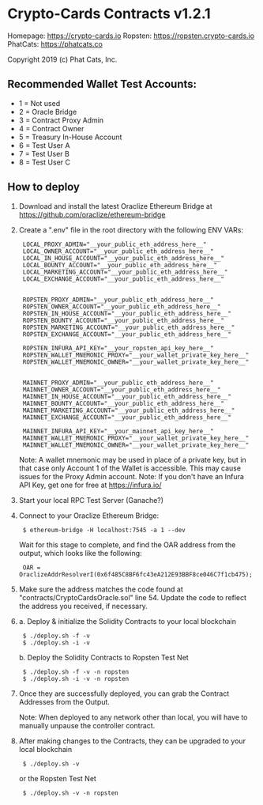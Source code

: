 # Crypto-Cards Contracts v1.2.1
Homepage: https://crypto-cards.io
Ropsten:  https://ropsten.crypto-cards.io
PhatCats: https://phatcats.co

Copyright 2019 (c) Phat Cats, Inc.

## Recommended Wallet Test Accounts:
- 1 = Not used
- 2 = Oracle Bridge
- 3 = Contract Proxy Admin
- 4 = Contract Owner
- 5 = Treasury In-House Account
- 6 = Test User A
- 7 = Test User B
- 8 = Test User C

## How to deploy

1. Download and install the latest Oraclize Ethereum Bridge at https://github.com/oraclize/ethereum-bridge

2. Create a ".env" file in the root directory with the following ENV VARs:

        LOCAL_PROXY_ADMIN="__your_public_eth_address_here__"
        LOCAL_OWNER_ACCOUNT="__your_public_eth_address_here__"
        LOCAL_IN_HOUSE_ACCOUNT="__your_public_eth_address_here__"
        LOCAL_BOUNTY_ACCOUNT="__your_public_eth_address_here__"
        LOCAL_MARKETING_ACCOUNT="__your_public_eth_address_here__"
        LOCAL_EXCHANGE_ACCOUNT="__your_public_eth_address_here__"


        ROPSTEN_PROXY_ADMIN="__your_public_eth_address_here__"
        ROPSTEN_OWNER_ACCOUNT="__your_public_eth_address_here__"
        ROPSTEN_IN_HOUSE_ACCOUNT="__your_public_eth_address_here__"
        ROPSTEN_BOUNTY_ACCOUNT="__your_public_eth_address_here__"
        ROPSTEN_MARKETING_ACCOUNT="__your_public_eth_address_here__"
        ROPSTEN_EXCHANGE_ACCOUNT="__your_public_eth_address_here__"

        ROPSTEN_INFURA_API_KEY="__your_ropsten_api_key_here__"
        ROPSTEN_WALLET_MNEMONIC_PROXY="__your_wallet_private_key_here__"
        ROPSTEN_WALLET_MNEMONIC_OWNER="__your_wallet_private_key_here__"


        MAINNET_PROXY_ADMIN="__your_public_eth_address_here__"
        MAINNET_OWNER_ACCOUNT="__your_public_eth_address_here__"
        MAINNET_IN_HOUSE_ACCOUNT="__your_public_eth_address_here__"
        MAINNET_BOUNTY_ACCOUNT="__your_public_eth_address_here__"
        MAINNET_MARKETING_ACCOUNT="__your_public_eth_address_here__"
        MAINNET_EXCHANGE_ACCOUNT="__your_public_eth_address_here__"

        MAINNET_INFURA_API_KEY="__your_mainnet_api_key_here__"
        MAINNET_WALLET_MNEMONIC_PROXY="__your_wallet_private_key_here__"
        MAINNET_WALLET_MNEMONIC_OWNER="__your_wallet_private_key_here__"


    Note: A wallet mnemonic may be used in place of a private key, but in that case only Account 1 of the Wallet is accessible.  This may cause issues for the Proxy Admin account.
    Note: If you don't have an Infura API Key, get one for free at https://infura.io/

3. Start your local RPC Test Server (Ganache?)

4. Connect to your Oraclize Ethereum Bridge:

        $ ethereum-bridge -H localhost:7545 -a 1 --dev

    Wait for this stage to complete, and find the OAR address from the output, which looks like the following:

        OAR = OraclizeAddrResolverI(0x6f485C8BF6fc43eA212E93BBF8ce046C7f1cb475);

5. Make sure the address matches the code found at "contracts/CryptoCardsOracle.sol" line 54.
    Update the code to reflect the address you received, if necessary.

6. a. Deploy & initialize the Solidity Contracts to your local blockchain

        $ ./deploy.sh -f -v
        $ ./deploy.sh -i -v

    b. Deploy the Solidity Contracts to Ropsten Test Net

        $ ./deploy.sh -f -v -n ropsten
        $ ./deploy.sh -i -v -n ropsten

7. Once they are successfully deployed, you can grab the Contract Addresses from the Output.

    Note: When deployed to any network other than local, you will have to manually unpause the controller contract.

8. After making changes to the Contracts, they can be upgraded to your local blockchain

        $ ./deploy.sh -v

    or the Ropsten Test Net

        $ ./deploy.sh -v -n ropsten

